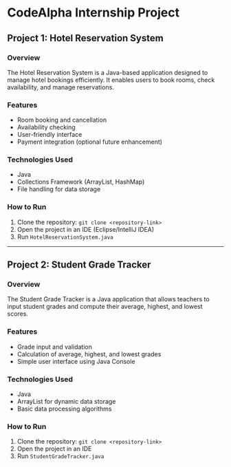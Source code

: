 # CodeAlpha Internship Project

## Project 1: Hotel Reservation System
### Overview
The Hotel Reservation System is a Java-based application designed to manage hotel bookings efficiently. It enables users to book rooms, check availability, and manage reservations.

### Features
- Room booking and cancellation
- Availability checking
- User-friendly interface
- Payment integration (optional future enhancement)

### Technologies Used
- Java
- Collections Framework (ArrayList, HashMap)
- File handling for data storage

### How to Run
1. Clone the repository: `git clone <repository-link>`
2. Open the project in an IDE (Eclipse/IntelliJ IDEA)
3. Run `HotelReservationSystem.java`

---

## Project 2: Student Grade Tracker
### Overview
The Student Grade Tracker is a Java application that allows teachers to input student grades and compute their average, highest, and lowest scores.

### Features
- Grade input and validation
- Calculation of average, highest, and lowest grades
- Simple user interface using Java Console

### Technologies Used
- Java
- ArrayList for dynamic data storage
- Basic data processing algorithms

### How to Run
1. Clone the repository: `git clone <repository-link>`
2. Open the project in an IDE
3. Run `StudentGradeTracker.java`
